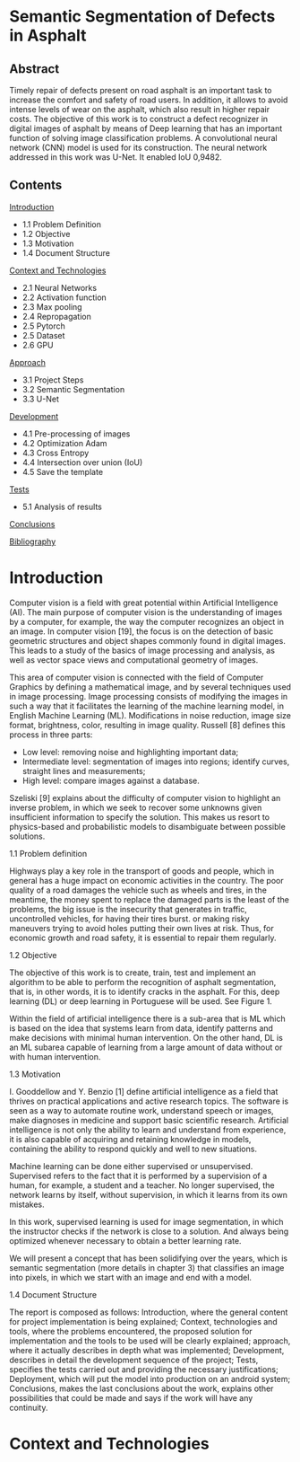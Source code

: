 # Semantic Segmentation of Defects in Asphalt

## Abstract

Timely repair of defects present on road asphalt is an important task to increase the comfort and safety of road users. In addition, it allows to avoid intense levels of wear on the asphalt, which also result in higher repair costs. The objective of this work is to construct a defect recognizer in digital images of asphalt by means of Deep learning that has an important function of solving image classification problems.  A convolutional neural network (CNN) model is used for its construction. The neural network addressed in this work was U-Net. It enabled IoU 0,9482.

## Contents

[Introduction](#Introduction) 
- 1.1 Problem Definition 
- 1.2 Objective 
- 1.3 Motivation 
- 1.4 Document Structure 

[Context and Technologies](#ContextandTechnologies) 
- 2.1 Neural Networks 
- 2.2 Activation function 
- 2.3 Max pooling 
- 2.4 Repropagation 
- 2.5 Pytorch 
- 2.5 Dataset 
- 2.6 GPU 

[Approach](#Approach) 
- 3.1 Project Steps 
- 3.2 Semantic Segmentation 
- 3.3 U-Net 

[Development](#Development) 
- 4.1 Pre-processing of images 
- 4.2 Optimization Adam 
- 4.3 Cross Entropy 
- 4.4 Intersection over union (IoU) 
- 4.5 Save the template 

[Tests](#Tests) 
- 5.1 Analysis of results 

[Conclusions](#Conclusions) 

[Bibliography](#Bibliography)


# Introduction

Computer vision is a field with great potential within Artificial Intelligence (AI). The main purpose of computer vision is the understanding of images by a computer, for example, the way the computer recognizes an object in an image. In computer vision [19], the focus is on the detection of basic geometric structures and object shapes commonly found in digital images. This leads to a study of the basics of image processing and analysis, as well as vector space views and computational geometry of images.

This area of computer vision is connected with the field of Computer Graphics by defining a mathematical image, and by several techniques used in image processing. Image processing consists of modifying the images in such a way that it facilitates the learning of the machine learning model, in English Machine Learning (ML). Modifications in noise reduction, image size format, brightness, color, resulting in image quality. Russell [8] defines this process in three parts:

- Low level: removing noise and highlighting important data;
- Intermediate level: segmentation of images into regions; identify curves, straight lines and measurements;
- High level: compare images against a database.

Szeliski [9] explains about the difficulty of computer vision to highlight an inverse problem, in which we seek to recover some unknowns given insufficient information to specify the solution. This makes us resort to physics-based and probabilistic models to disambiguate between possible solutions.

1.1 Problem definition

Highways play a key role in the transport of goods and people, which in general has a huge impact on economic activities in the country. The poor quality of a road damages the vehicle such as wheels and tires, in the meantime, the money spent to replace the damaged parts is the least of the problems, the big issue is the insecurity that generates in traffic, uncontrolled vehicles, for having their tires burst. or making risky maneuvers trying to avoid holes putting their own lives at risk. Thus, for economic growth and road safety, it is essential to repair them regularly.

1.2 Objective

The objective of this work is to create, train, test and implement an algorithm to be able to perform the recognition of asphalt segmentation, that is, in other words, it is to identify cracks in the asphalt. For this, deep learning (DL) or deep learning in Portuguese will be used. See Figure 1.

Within the field of artificial intelligence there is a sub-area that is ML which is based on the idea that systems learn from data, identify patterns and make decisions with minimal human intervention. On the other hand, DL is an ML subarea capable of learning from a large amount of data without or with human intervention.

1.3 Motivation

I. Gooddellow and Y. Benzio [1] define artificial intelligence as a field that thrives on practical applications and active research topics. The software is seen as a way to automate routine work, understand speech or images, make diagnoses in medicine and support basic scientific research. Artificial intelligence is not only the ability to learn and understand from experience, it is also capable of acquiring and retaining knowledge in models, containing the ability to respond quickly and well to new situations.

Machine learning can be done either supervised or unsupervised. Supervised refers to the fact that it is performed by a supervision of a human, for example, a student and a teacher. No longer supervised, the network learns by itself, without supervision, in which it learns from its own mistakes.

In this work, supervised learning is used for image segmentation, in which the instructor checks if the network is close to a solution. And always being optimized whenever necessary to obtain a better learning rate.

We will present a concept that has been solidifying over the years, which is semantic segmentation (more details in chapter 3) that classifies an image into pixels, in which we start with an image and end with a model.

1.4 Document Structure

The report is composed as follows: Introduction, where the general content for project implementation is being explained; Context, technologies and tools, where the problems encountered, the proposed solution for implementation and the tools to be used will be clearly explained; approach, where it actually describes in depth what was implemented; Development, describes in detail the development sequence of the project; Tests, specifies the tests carried out and providing the necessary justifications; Deployment, which will put the model into production on an android system; Conclusions, makes the last conclusions about the work, explains other possibilities that could be made and says if the work will have any continuity.

# Context and Technologies

